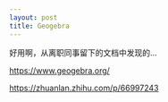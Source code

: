 ```yaml
---
layout: post
title: Geogebra
---
```


好用啊，从离职同事留下的文档中发现的...

https://www.geogebra.org/

https://zhuanlan.zhihu.com/p/66997243
